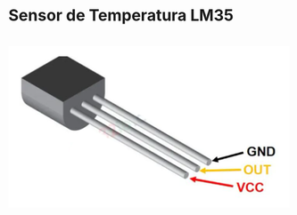 # Sensor de Temperatura LM35

<div style="text-align: center;">
  <img src="img/lm35.png" alt="Sensor LM35" style="width: 600px; margin-top: 20px;" />
</div>
